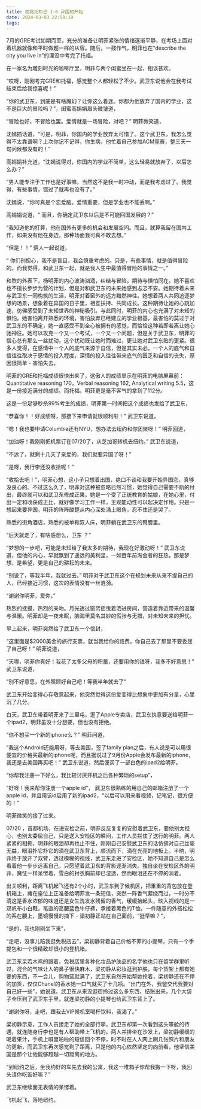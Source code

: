```yaml
---
title: 前路无知己 1-6 异国的开始
date: 2024-03-03 22:58:19
tags:
---
```


7月的GRE考试如期而至，充分的准备让明菲紧张的情绪逐渐平静，在考场上面对着机器就像和平时做题一样的从容。随后，一鼓作气，明菲也在“describe the city you live in”的湮没中考完了托福。

在一家名为雕刻时光的咖啡厅里，明菲与两个闺蜜坐在一起，相谈甚欢。

“哎呀，刚刚考完GRE和托福，感觉整个人都轻松了不少。武卫东说他会在我考试结束后给我惊喜呢！”

“你的武卫东，到底是有啥魔幻？让你这么着迷。你都为他放弃了国内的学业，这不是巨大的冒险吗？”，闺蜜高娟娟眉头微皱道，

“冒险也好，不冒险也罢。爱情就是一场冒险，对吧？” 明菲微笑道，

沈嫣插话道，“可是，明菲，你国内的学业放弃太可惜了。这个武卫东，我怎么觉得不太靠谱啊？上次你记不记得，你生病，他忙着自己参加ACM竞赛，整三天一句问候都没有的！”

高娟娟补充道，“沈嫣说得对，你国内的学业不简单，这么轻易就放弃了，以后怎么办？”

“男人能专注于工作也是好事嘛，当然这不是我一时冲动，而是我考虑过了。我觉得，有些事情，错过了就再也没有了。”

沈嫣说，“你可真是个恋爱脑。爱情重要，但是学业也不能丢啊。”

高娟娟说道，“ 而且，你确定武卫东以后是不可能回国发展的？”

“我知道他的打算，他在国外有更多的机会和发展空间。而且，就算我留在国内工作，如果没有他在身边，那种场面我可真不敢去想。”

“但是！！” 俩人一起说道，

“ 你们别担心，我不是盲目，我会慎重考虑的。只是，有些事情，就是值得冒险的。而我觉得，和武卫东一起，就是我人生中最值得冒险的事情之一。”

和煦的外表下，杨明菲的内心波涛汹涌，纠结与冒险，期待与惧怕同在。她不喜欢也不擅长步步为营的计划，但是对和武卫东的未来她感到忐忑不安。她期待着未来与武卫东一同构筑的生活，明菲对着窗外的远方黯然神往。她想着两人共同追逐梦想的场景，想象着在异国的日子里，相互扶持、共同成长。这种期待让她的心跳加速，仿佛感受到了未知世界的神秘吸引。与此同时，明菲的内心也充满了对未知的惧怕。她害怕离开熟悉的环境，害怕放弃已经建立的学业根基，最害怕的莫过于对武卫东的不确定，她一直感受不到全心被拥有的感觉，而恰恰这种若即若离让她心驰神往。她可以攻克一个又一个考试，一个又一个问题，但是关于武卫东，明菲的信心总有那么一丝扰动，这个扰动既让她时而难过，更让她对武卫东贴的更紧。很多人觉得，在感情中一个人的底气来源于自信，但是其实未必，一个人的底气和自信往往取决于感情的投入程度，深情的投入往往带来底气的匮乏和自信的丧失，原因很简单 - 害怕失去。

明菲的GRE和托福成绩很快出来了，这傲人的成绩显示在明菲的电脑屏幕前：Quantitative reasoning 170，Verbal reasoning 162,  Analytical writing 5.5，这是一份接近满分的成绩。而托福，明菲更是毫不客气的拿到了112分。

这是一份足够秒杀99%考生的成绩，明菲第一时间把这个成绩也发给了武卫东，

“恭喜你！！好成绩呀，那接下来申请就很顺利啦！” 武卫东说道，

“嗯！我也要申请Columbia还有NYU，想办法去纽约和你团聚呀！” 明菲回道，

“加油呀！我刚刚把机票订在07/20了，从芝加哥转机去纽约。” 武卫东说道，

“不远了，就剩十几天了亲爱的，我们就要异国了呀！” 

“是呀，我行李还没收拾呢！”

“收拾去吧！”，明菲心想，这小子只想着出国，绝口不谈和我要开始异国恋，真够没良心的。不过这么久了，明菲对这种被忽略已然习惯，她觉得自己需要不断的付出，最终就可以和武卫东修成正果。她是一个受了正统教育的姑娘，在她心里，付出一定和收获成正比，就好像学习工作一样，主观能动性可以起决定作用。只是一想起来要异国，明菲的阵阵酸楚从内心深处涌上眼角，忍不住还是哭了。

熟悉的街角酒店，熟悉的被单和双人床，明菲躺在武卫东的臂膀里。

“后天就走了，有啥感想么，卫东 ？”

“梦想的一步吧，可能是未知给了我太多的期待，我现在好激动呀！” 武卫东说道，但他的内心，早就飘到了遥远的美利坚，一如百年前淘金者的狂热，那是梦想，是希望，更是自己的耕耘的未来。

“别说了，等我半年，我就过去。” 明菲对于武卫东这个在规划未来从来不提自己的人，已经接近习惯，这次的表情没有一丝涟漪。

“谢谢你明菲，爱你。”

热烈的抚摸，热烈的亲吻。月光透过窗帘摇曳着洒进房间，营造着靠近带来的温馨与温暖。明菲却是一夜未眠，脑海里莫名其妙的慌张与无措，对未知未来的担忧。

早上起来，明菲突然给了武卫东一个信封，

“这里面是$2000美金的旅行支票，就当我给你的路费，你自己去了那里不要委屈了自己呀！” 明菲说道，

“天哪，明菲你真好！我花了太多父母的积蓄，还要用你的钱呀，我多不好意思！” 武卫东说道，

“别不好意思，在外照顾好自己吧！等我半年就去了” 

武卫东开始变得心存敬意起来，他突然觉得这份爱变得比想象中更加有分量，心里沉了几分。

白天，武卫东带着明菲来了三里屯，逛了Apple专卖店，武卫东执意要送给明菲一个ipad2，明菲虽没十分想要，但也没有拒绝。

“你不想买一个新的iphone么？” 明菲问道，

“我这个Android还能用呀，等去美国，签了family plan之后，有人说是可以用很便宜的价格买最新的iphone呢，而且据说过了9月份Apple会发布最新的iphone，我还是去美国再买吧！” 武卫东说道，然后便买了一部白色的ipad2给明菲。

“你帮我注册一下好么，我比较讨厌开机之后各种繁琐的setup”，

“好呀！我来帮你注册一个apple id”， 武卫东很熟练的用自己的邮箱注册了一个apple id，并且用该id启用了新的ipad2，“以后可以用来看视频，记笔记，很方便的！”

明菲微笑的接了过来。

07/20 ，首都机场，在进安检之前，明菲反反复复的安慰着武卫东，要他别太担心，也别太委屈自己，只是送入安检区的瞬间，工作人员拦住了送行的明菲。两人紧紧的相拥，明菲的眼泪却再也止不住，刚刚自己安慰武卫东的话仿佛对自己丝毫无益，眼泪扑它扑它的滴在武卫东背上，顺流而下，滴在光亮的地板上。半晌，明菲终于放开了双臂，透过模糊的视线，武卫东走进了安检区，她不知道自己是怎么看着他一步步远离自己，只愿望着武卫东的背影逐渐消失。独自坐在安检区外的明菲，魔怔一样呆愣着，雪白的衬衣胸前却已湿透，然而眼泪还在不停的淌着。

出关顺利，距离飞机起飞还有2个小时，武卫东到了候机区，把重重的背包放在登机箱上，瘫在座位上正准备给明菲发一条短信，突然一阵香气萦绕而过，一时分不清这是香水浓郁的味道还是女生洗发水残留的香气，缓缓抬起头，映入视线的是一双帆布小白鞋，笔直的高腰蓝色牛仔裤，承接着黑色的T恤，一件随意的外搭松松的系在腰上，墨镜慢慢的摘下 - 梁初静正站在自己面前，“挺早嘛？”，

“是的，我也刚刚坐下来”，

“走吧，没事儿陪我逛免税店去”，梁初静背着自己价格不菲的小提琴，只有一个手提包和一个很精致却很小的登机箱。

武卫东呆若木鸡的跟着，免税店里各种化妆品护肤品的名字他也只在留学群里听过，混合的气味让人的鼻子很快麻木，梁初静从彩妆逛到护肤，每个货架上都有她要的东西，不一会儿，购物篮就满了，武卫东自然开始帮她拎着，梁初静还在不停的加货，仅仅Chanel的香水她一口气就买了十几瓶。“出门在外，我爸交代我要对自己好一些”，她说道。武卫东从来没逛街拎过这么多东西，结账出来，几个大袋子全压到了武卫东手里，就连梁初静的小提琴也给武卫东背上了。

“谢谢你呀，走吧，跟我去VIP候机室喝杯饮料，我渴了。” 

梁初静示意，工作人员接走了她的全部行李，武卫东却第一次看到这头等舱的待遇，就连随身行李也是有人帮助带上飞机的。两人并排坐在沙发上，梁初静缓缓的喝着果汁，手机上噼里啪啦的短信回个不停，时不时在人人网上刷几张照片和朋友的更新，而武卫东再次感觉到了距离，只是他的内心依然坚定的向前看，他坚信美国是那个让他能够超越一切距离的地方。

“到纽约之后，坐我约好的车先去我的公寓，我这一堆箱子你帮我搬一下呀，我回头请你吃饭好嘛？”

武卫东继续面无表情的呆愣着。

飞机起飞，落地纽约。